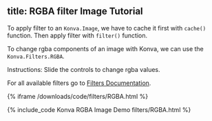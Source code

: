 title: RGBA filter Image Tutorial
---

To apply filter to an `Konva.Image`, we have to cache it first with `cache()`
function. Then apply filter with `filter()` function.

To change rgba components of an image with Konva, we can use the `Konva.Filters.RGBA`.

Instructions: Slide the controls to change rgba values.

For all available filters go to [Filters Documentation](https://konvajs.github.io/api/Konva.Filters.html).

{% iframe /downloads/code/filters/RGBA.html %}

{% include_code Konva RGBA Image Demo filters/RGBA.html %}